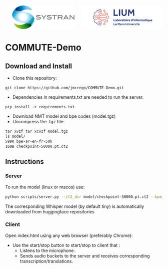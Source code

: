 <p align="right"> <img src="pics/SYSTRAN.png" height="75"/> &nbsp; &nbsp; <img src="pics/LIUM.png" height="75"/> </p>

# COMMUTE-Demo

## Download and Install

* Clone this repository:
```
git clone https://github.com/jmcrego/COMMUTE-Demo.git
```
* Dependencies in requirements.txt are needed to run the server.
```
pip install -r requirements.txt
```
* Download NMT model and bpe codes (model.tgz)
* Uncompress the .tgz file:
```
tar xvzf tar xcvzf model.tgz
ls model/
599K bpe-ar-en-fr-50k
160B checkpoint-50000.pt.ct2
```

## Instructions

### Server

To run the model (linux or macos) use:

```bash
python scripts/server.py --ct2_dir model/checkpoint-50000.pt.ct2 --bpe_file model/bpe-ar-en-fr-50k
```
The corresponding Whisper model (by default tiny) is automatically downloaded from huggingface repositories

### Client

Open index.html using any web browser (preferably Chrome):
* Use the start/stop button to start/stop to client that :
  - Listens to the microphone.
  - Sends audio buckets to the server and receives corresponding transcription/translations.
